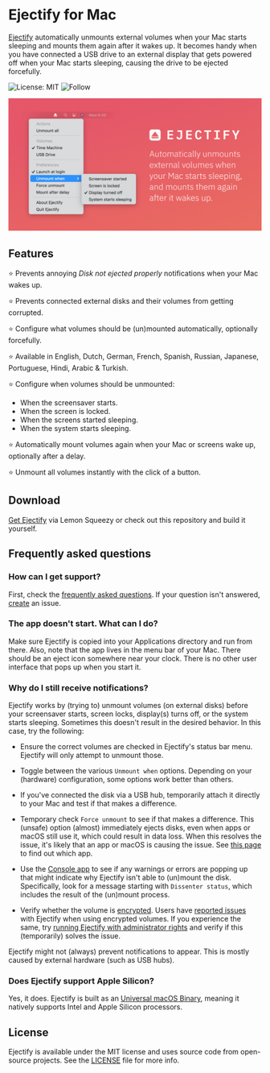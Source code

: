# Ejectify for Mac

[Ejectify](https://ejectify.app) automatically unmounts external volumes when your Mac starts sleeping and mounts them again after it wakes up. It becomes handy when you have connected a USB drive to an external display that gets powered off when your Mac starts sleeping, causing the drive to be ejected forcefully.  

![License: MIT](https://img.shields.io/badge/License-MIT-green.svg)
![Follow](https://img.shields.io/twitter/follow/nielsmouthaan?style=social)

![Header](Header.jpg)

## Features

⭐ Prevents annoying *Disk not ejected properly* notifications when your Mac wakes up.

⭐ Prevents connected external disks and their volumes from getting corrupted.

⭐ Configure what volumes should be (un)mounted automatically, optionally forcefully.

⭐ Available in English, Dutch, German, French, Spanish, Russian, Japanese, Portuguese, Hindi, Arabic & Turkish.

⭐ Configure when volumes should be unmounted:

- When the screensaver starts.
- When the screen is locked.
- When the screens started sleeping.
- When the system starts sleeping.

⭐ Automatically mount volumes again when your Mac or screens wake up, optionally after a delay.

⭐ Unmount all volumes instantly with the click of a button.

## Download

[Get Ejectify](https://ejectify.app/get) via Lemon Squeezy or check out this repository and build it yourself.

## Frequently asked questions

### How can I get support?

First, check the [frequently asked questions](https://github.com/nielsmouthaan/ejectify-macos#frequently-asked-questions). If your question isn't answered, [create](https://github.com/nielsmouthaan/ejectify-macos/issues/new) an issue.

### The app doesn't start. What can I do?

Make sure Ejectify is copied into your Applications directory and run from there. Also, note that the app lives in the menu bar of your Mac. There should be an eject icon somewhere near your clock. There is no other user interface that pops up when you start it.

### Why do I still receive notifications?

Ejectify works by (trying to) unmount volumes (on external disks) before your screensaver starts, screen locks, display(s) turns off, or the system starts sleeping. Sometimes this doesn't result in the desired behavior. In this case, try the following:

- Ensure the correct volumes are checked in Ejectify's status bar menu. Ejectify will only attempt to unmount those.

- Toggle between the various `Unmount when` options. Depending on your (hardware) configuration, some options work better than others.

- If you've connected the disk via a USB hub, temporarily attach it directly to your Mac and test if that makes a difference.

- Temporary check `Force unmount` to see if that makes a difference. This (unsafe) option (almost) immediately ejects disks, even when apps or macOS still use it, which could result in data loss. When this resolves the issue, it's likely that an app or macOS is causing the issue. See [this page](https://serverfault.com/a/159428) to find out which app.

- Use the [Console app](https://support.apple.com/en-gb/guide/console/welcome/mac) to see if any warnings or errors are popping up that might indicate why Ejectify isn't able to (un)mount the disk. Specifically, look for a message starting with `Dissenter status`, which includes the result of the (un)mount process.

- Verify whether the volume is [encrypted](https://support.apple.com/guide/disk-utility/dskutl35612/mac). Users have [reported issues](https://github.com/nielsmouthaan/ejectify-macos/issues/34) with Ejectify when using encrypted volumes. If you experience the same, try [running Ejectify with administrator rights](https://github.com/nielsmouthaan/ejectify-macos/issues/34#issuecomment-1038299356) and verify if this (temporarily) solves the issue.

Ejectify might not (always) prevent notifications to appear. This is mostly caused by external hardware (such as USB hubs).

### Does Ejectify support Apple Silicon?

Yes, it does. Ejectify is built as an [Universal macOS Binary](https://developer.apple.com/documentation/apple-silicon/building-a-universal-macos-binary), meaning it natively supports Intel and Apple Silicon processors.

## License

Ejectify is available under the MIT license and uses source code from open-source projects. See the [LICENSE](https://github.com/nielsmouthaan/ejectify-macos/blob/main/LICENSE) file for more info.
